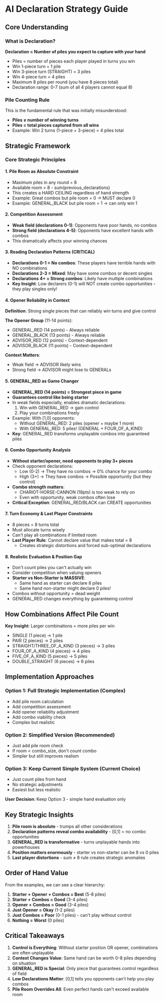 # AI Declaration Strategy Guide

## Core Understanding

### What is Declaration?
**Declaration = Number of piles you expect to capture with your hand**
- Piles = number of pieces each player played in turns you win
- Win 1-piece turn = 1 pile
- Win 3-piece turn (STRAIGHT) = 3 piles
- Win 4-piece turn = 4 piles
- Maximum 8 piles per round (you have 8 pieces total)
- Declaration range: 0-7 (sum of all 4 players cannot equal 8)

### Pile Counting Rule
This is the fundamental rule that was initially misunderstood:
- **Piles ≠ number of winning turns**
- **Piles = total pieces captured from all wins**
- Example: Win 2 turns (1-piece + 3-piece) = 4 piles total

## Strategic Framework

### Core Strategic Principles

#### 1. Pile Room as Absolute Constraint
- Maximum piles in any round = 8
- Available room = 8 - sum(previous_declarations)
- This creates a HARD CEILING regardless of hand strength
- Example: Great combos but pile room = 0 → MUST declare 0
- Example: GENERAL_BLACK but pile room = 1 → can only win 1

#### 2. Competition Assessment
- **Weak field (declarations 0-1)**: Opponents have poor hands, no combos
- **Strong field (declarations 4-5)**: Opponents have excellent hands with combos
- This dramatically affects your winning chances

#### 3. Reading Declaration Patterns (CRITICAL)
- **Declarations 0-1 = No combos**: These players have terrible hands with NO combinations
- **Declarations 2-3 = Mixed**: May have some combos or decent singles  
- **Declarations 4+ = Strong combos**: Likely have multiple combinations
- **Key Insight**: Low declarers (0-1) will NOT create combo opportunities - they play singles only!

#### 4. Opener Reliability in Context
**Definition**: Strong single pieces that can reliably win turns and give control

**The Opener Group** (11-14 points):
- GENERAL_RED (14 points) - Always reliable
- GENERAL_BLACK (13 points) - Always reliable
- ADVISOR_RED (12 points) - Context-dependent
- ADVISOR_BLACK (11 points) - Context-dependent

**Context Matters**:
- Weak field → ADVISOR likely wins
- Strong field → ADVISOR might lose to GENERALs

#### 5. GENERAL_RED as Game Changer
- **GENERAL_RED (14 points) = Strongest piece in game**
- **Guarantees control like being starter**
- In weak fields especially, enables dramatic declarations:
  1. Win with GENERAL_RED → gain control
  2. Play your combinations freely
- Example: With [1,0] opponents:
  - Without GENERAL_RED: 2 piles (opener + maybe 1 more)
  - With GENERAL_RED: 5 piles! (GENERAL + FOUR_OF_A_KIND)
- **Key**: GENERAL_RED transforms unplayable combos into guaranteed piles

#### 6. Combo Opportunity Analysis
- **Without starter/opener, need opponents to play 3+ pieces**
- Check opponent declarations:
  - Low (0-2) → They have no combos → 0% chance for your combo
  - High (3+) → They have combos → Possible opportunity (but they control)
- **Combo strength matters**: 
  - CHARIOT-HORSE-CANNON (18pts) is too weak to rely on
  - Even with opportunity, weak combos often lose
- **Critical Exception**: GENERAL_RED/BLACK can CREATE opportunities

#### 7. Turn Economy & Last Player Constraints
- 8 pieces = 8 turns total
- Must allocate turns wisely
- Can't play all combinations if limited room
- **Last Player Rule**: Cannot declare value that makes total = 8
  - Creates strategic distortions and forced sub-optimal declarations

#### 8. Realistic Evaluation & Position Gap
- Don't count piles you can't actually win
- Consider competition when valuing openers
- **Starter vs Non-Starter is MASSIVE**:
  - Same hand as starter can declare 8 piles
  - Same hand non-starter might declare 0 piles!
- Combos without opportunity = dead weight
- GENERAL_RED changes everything by guaranteeing control

## How Combinations Affect Pile Count

**Key Insight**: Larger combinations = more piles per win
- SINGLE (1 piece) → 1 pile
- PAIR (2 pieces) → 2 piles
- STRAIGHT/THREE_OF_A_KIND (3 pieces) → 3 piles
- FOUR_OF_A_KIND (4 pieces) → 4 piles
- FIVE_OF_A_KIND (5 pieces) → 5 piles
- DOUBLE_STRAIGHT (6 pieces) → 6 piles

## Implementation Approaches

### Option 1: Full Strategic Implementation (Complex)
- Add pile room calculation
- Add competition assessment
- Add opener reliability adjustment
- Add combo viability check
- Complex but realistic

### Option 2: Simplified Version (Recommended)
- Just add pile room check
- If room < combo_size, don't count combo
- Simpler but still improves realism

### Option 3: Keep Current Simple System (Current Choice)
- Just count piles from hand
- No strategic adjustments
- Easiest but less realistic

**User Decision**: Keep Option 3 - simple hand evaluation only

## Key Strategic Insights

1. **Pile room is absolute** - trumps all other considerations
2. **Declaration patterns reveal combo availability** - [0,1] = no combo opportunities
3. **GENERAL_RED is transformative** - turns unplayable hands into powerhouses
4. **Position matters enormously** - starter vs non-starter can be 8 vs 0 piles
5. **Last player distortions** - sum ≠ 8 rule creates strategic anomalies

## Order of Hand Value

From the examples, we can see a clear hierarchy:
1. **Starter + Opener + Combos = Best** (5-8 piles)
2. **Starter + Combos = Good** (3-4 piles)
3. **Opener + Combos = Good** (3-4 piles)
4. **Just Opener = Okay** (1-2 piles)
5. **Just Combos = Poor** (0-1 piles) - can't play without control
6. **Nothing = Worst** (0 piles)

## Critical Takeaways

1. **Control is Everything**: Without starter position OR opener, combinations are often unplayable
2. **Context Changes Value**: Same hand can be worth 0-8 piles depending on situation
3. **GENERAL_RED is Special**: Only piece that guarantees control regardless of field
4. **Low Declarations Matter**: [0,1] tells you opponents can't help you play combos
5. **Pile Room Overrides All**: Even perfect hands can't exceed available room